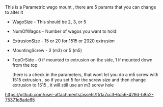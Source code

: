 This is a Parametric wago mount , 
there are 5 params that you can change to alter it

* WagoSize - This should be 2, 3, or 5
* NumOfWagos - Number of wagos you want to hold 
* ExtrusionSize - 15 or 20 for 1515 or 2020 extrusion 
* MountingScrew - 3 (m3) or 5 (m5)
* TopOrSide - 0 if mounted to extrusion on the side, 1 if mounted down from the top

  there is a check in the parameters, that wont let you do a m5 screw with 1515 extrusion , so if you set 5 for the screw size and then change extrusion to 1515 , it will still use an m3 screw hole 



https://github.com/user-attachments/assets/f51a7cc3-6c56-429d-b852-75371e8ade65

